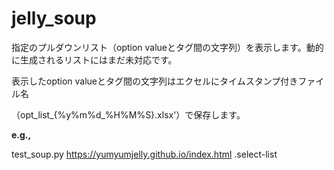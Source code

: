 # jelly_soup
指定のプルダウンリスト（option valueとタグ間の文字列）を表示します。動的に生成されるリストにはまだ未対応です。

表示したoption valueとタグ間の文字列はエクセルにタイムスタンプ付きファイル名

（opt_list_{%y%m%d_%H%M%S}.xlsx'）で保存します。

**e.g.,**

test_soup.py https://yumyumjelly.github.io/index.html .select-list
